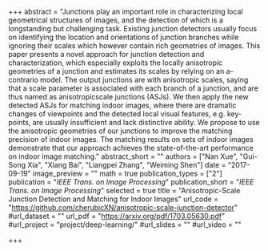 +++
abstract = "Junctions play an important role in characterizing local geometrical structures of images, and the             detection of which is a longstanding but challenging task. Existing junction detectors usually focus on             identifying the location and orientations of junction branches while ignoring their scales which however             contain rich geometries of images. This paper presents a novel approach for junction detection and             characterization, which especially exploits the locally anisotropic geometries of a junction and estimates             its scales by relying on an a-contrario model. The output junctions are with anisotropic scales, saying             that a scale parameter is associated with each branch of a junction, and are thus named as anisotropicscale             junctions (ASJs). We then apply the new detected ASJs for matching indoor images, where there             are dramatic changes of viewpoints and the detected local visual features, e.g. key-points, are usually             insufficient and lack distinctive ability. We propose to use the anisotropic geometries of our junctions             to improve the matching precision of indoor images. The matching results on sets of indoor images             demonstrate that our approach achieves the state-of-the-art performance on indoor image matching."
abstract_short = ""
authors = ["Nan Xue", "Gui-Song Xia", "Xiang Bai", "Liangpei Zhang", "Weiming Shen"]
date = "2017-09-19"
image_preview = ""
math = true
publication_types = ["2"]
publication = "*IEEE Trans. on Image Processing*"
publication_short = "*IEEE Trans. on Image Processing*"
selected = true
title = "Anisotropic-Scale Junction Detection and Matching for Indoor Images"
url_code = "https://github.com/cherubicXN/anisotropic-scale-junction-detector"
#url_dataset = ""
url_pdf = "https://arxiv.org/pdf/1703.05630.pdf"
#url_project = "project/deep-learning/"
#url_slides = ""
#url_video = ""

+++
